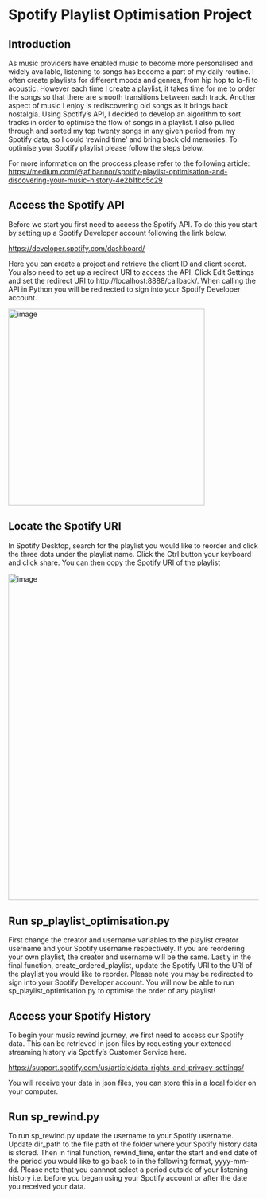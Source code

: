 # Spotify Playlist Optimisation Project

## Introduction
As music providers have enabled music to become more personalised and widely available, listening to songs has become a part of my daily routine. I often create playlists for different moods and genres, from hip hop to lo-fi to acoustic. However each time I create a playlist, it takes time for me to order the songs so that there are smooth transitions between each track. Another aspect of music I enjoy is rediscovering old songs as it brings back nostalgia.
Using Spotify’s API, I decided to develop an algorithm to sort tracks in order to optimise the flow of songs in a playlist. I also pulled through and sorted my top twenty songs in any given period from my Spotify data, so I could ‘rewind time’ and bring back old memories. To optimise your Spotify playlist please follow the steps below.

For more information on the proccess please refer to the following article: https://medium.com/@afibannor/spotify-playlist-optimisation-and-discovering-your-music-history-4e2b1fbc5c29

## Access the Spotify API
Before we start you first need to access the Spotify API. To do this you start by setting up a Spotify Developer account following the link below. 

https://developer.spotify.com/dashboard/

Here you can create a project and retrieve the client ID and client secret. You also need to set up a redirect URI to access the API. Click Edit Settings and set the redirect URI to http://localhost:8888/callback/. When calling the API in Python you will be redirected to sign into your Spotify Developer account.

<img width="395" alt="image" src="https://user-images.githubusercontent.com/40894018/166330646-2db5cb0e-8efc-4e82-88a3-3a910b041e96.png">

## Locate the Spotify URI
In Spotify Desktop, search for the playlist you would like to reorder and click the three dots under the playlist name. Click the Ctrl button your keyboard and click share. You can then copy the Spotify URI of the playlist

<img width="656" alt="image" src="https://user-images.githubusercontent.com/40894018/166327365-ff56ba84-9df6-4622-bcfb-96b86cc26a05.png">

## Run sp_playlist_optimisation.py
First change the creator and username variables to the playlist creator username and your Spotify username respectively. If you are reordering your own playlist, the creator and username will be the same. Lastly in the final function, create_ordered_playlist, update the Spotify URI to the URI of the playlist you would like to reorder. Please note you may be redirected to sign into your Spotify Developer account. You will now be able to run sp_playlist_optimisation.py to optimise the order of any playlist!

## Access your Spotify History
To begin your music rewind journey, we first need to access our Spotify data. This can be retrieved in json files by requesting your extended streaming history via Spotify’s Customer Service here.

https://support.spotify.com/us/article/data-rights-and-privacy-settings/

You will receive your data in json files, you can store this in a local folder on your computer.

## Run sp_rewind.py
To run sp_rewind.py update the username to your Spotify username. Update dir_path to the file path of the folder where your Spotify history data is stored. Then in final function, rewind_time, enter the start and end date of the period you would like to go back to in the following format, yyyy-mm-dd. Please note that you cannnot select a period outside of your listening history i.e. before you began using your Spotify account or after the date you received your data. 
